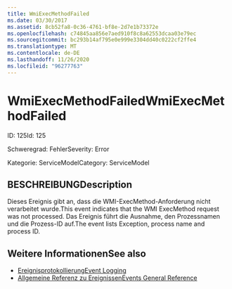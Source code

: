 ```yaml
---
title: WmiExecMethodFailed
ms.date: 03/30/2017
ms.assetid: 8cb52fa8-0c36-4761-bf8e-2d7e1b73372e
ms.openlocfilehash: c74845aa856e7aed910f8c8a62553dcaa03e79ec
ms.sourcegitcommit: bc293b14af795e0e999e3304dd40c0222cf2ffe4
ms.translationtype: MT
ms.contentlocale: de-DE
ms.lasthandoff: 11/26/2020
ms.locfileid: "96277763"
---
```

# <a name="wmiexecmethodfailed"></a><span data-ttu-id="46d55-102">WmiExecMethodFailed</span><span class="sxs-lookup"><span data-stu-id="46d55-102">WmiExecMethodFailed</span></span>

<span data-ttu-id="46d55-103">ID: 125</span><span class="sxs-lookup"><span data-stu-id="46d55-103">Id: 125</span></span>  
  
 <span data-ttu-id="46d55-104">Schweregrad: Fehler</span><span class="sxs-lookup"><span data-stu-id="46d55-104">Severity: Error</span></span>  
  
 <span data-ttu-id="46d55-105">Kategorie: ServiceModel</span><span class="sxs-lookup"><span data-stu-id="46d55-105">Category: ServiceModel</span></span>  
  
## <a name="description"></a><span data-ttu-id="46d55-106">BESCHREIBUNG</span><span class="sxs-lookup"><span data-stu-id="46d55-106">Description</span></span>  

 <span data-ttu-id="46d55-107">Dieses Ereignis gibt an, dass die WMI-ExecMethod-Anforderung nicht verarbeitet wurde.</span><span class="sxs-lookup"><span data-stu-id="46d55-107">This event indicates that the WMI ExecMethod request was not processed.</span></span> <span data-ttu-id="46d55-108">Das Ereignis führt die Ausnahme, den Prozessnamen und die Prozess-ID auf.</span><span class="sxs-lookup"><span data-stu-id="46d55-108">The event lists Exception, process name and process ID.</span></span>  
  
## <a name="see-also"></a><span data-ttu-id="46d55-109">Weitere Informationen</span><span class="sxs-lookup"><span data-stu-id="46d55-109">See also</span></span>

- [<span data-ttu-id="46d55-110">Ereignisprotokollierung</span><span class="sxs-lookup"><span data-stu-id="46d55-110">Event Logging</span></span>](index.md)
- [<span data-ttu-id="46d55-111">Allgemeine Referenz zu Ereignissen</span><span class="sxs-lookup"><span data-stu-id="46d55-111">Events General Reference</span></span>](events-general-reference.md)

